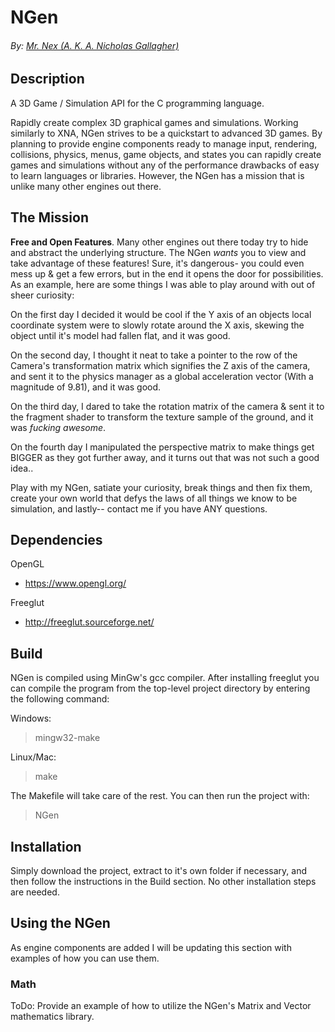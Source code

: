 # NGen

###### By: [Mr. Nex (A. K. A. Nicholas Gallagher)](http://mrnex.github.io)

## Description

A 3D Game / Simulation API for the C programming language.

Rapidly create complex 3D graphical games and simulations. Working similarly to XNA, NGen strives to be a quickstart to advanced 3D games. By planning to provide engine components ready to manage input, rendering, collisions, physics, menus, game objects, and states you can rapidly create games and simulations without any of the performance drawbacks of easy to learn languages or libraries. However, the NGen has a mission that is unlike many other engines out there.

## The Mission

**Free and Open Features**. Many other engines out there today try to hide and abstract the underlying structure. The NGen *wants* you to view and take advantage of these features! Sure, it's dangerous- you could even mess up & get a few errors, but in the end it opens the door for possibilities. As an example, here are some things I was able to play around with out of sheer curiosity:

On the first day I decided it would be cool if the Y axis of an objects local coordinate system were to slowly rotate around the X axis, skewing the object until it's model had fallen flat, and it was good.

On the second day, I thought it neat to take a pointer to the row of the Camera's transformation matrix which signifies the Z axis of the camera, and sent it to the physics manager as a global acceleration vector (With a magnitude of 9.81), and it was good.

On the third day, I dared to take the rotation matrix of the camera & sent it to the fragment shader to transform the texture sample of the ground, and it was *fucking awesome*.

On the fourth day I manipulated the perspective matrix to make things get BIGGER as they got further away, and it turns out that was not such a good idea..

Play with my NGen, satiate your curiosity, break things and then fix them, create your own world that defys the laws of all things we know to be simulation, and lastly-- contact me if you have ANY questions.

## Dependencies

OpenGL
- https://www.opengl.org/

Freeglut
- http://freeglut.sourceforge.net/

## Build

NGen is compiled using MinGw's gcc compiler. After installing freeglut you can compile the program from the top-level project directory by entering the following command:

Windows:
> mingw32-make

Linux/Mac:
> make

The Makefile will take care of the rest. You can then run the project with:
> NGen

## Installation

Simply download the project, extract to it's own folder if necessary, and then follow the instructions in the Build section. No other installation steps are needed.

## Using the NGen

As engine components are added I will be updating this section with examples of how you can use them.

### Math

ToDo: Provide an example of how to utilize the NGen's Matrix and Vector mathematics library.
